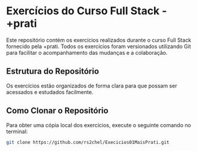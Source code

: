 # Exercícios do Curso Full Stack - +prati  

Este repositório contém os exercícios realizados durante o curso Full Stack fornecido pela +prati. Todos os exercícios foram versionados utilizando Git para facilitar o acompanhamento das mudanças e a colaboração.  

## Estrutura do Repositório  

Os exercícios estão organizados de forma clara para que possam ser acessados e estudados facilmente.  

## Como Clonar o Repositório  

Para obter uma cópia local dos exercícios, execute o seguinte comando no terminal:  

```bash
git clone https://github.com/rs2chel/Execicios01MaisPrati.git
